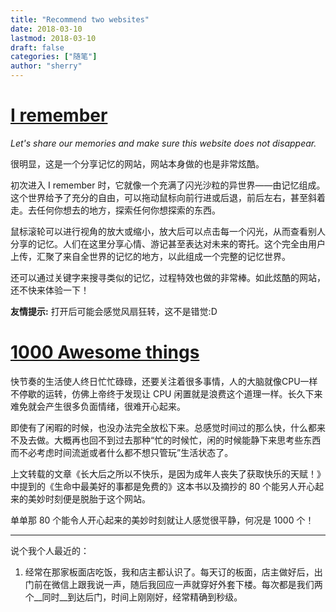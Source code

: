 ```yaml
---
title: "Recommend two websites"
date: 2018-03-10
lastmod: 2018-03-10
draft: false
categories: ["随笔"]
author: "sherry"
---
```

# [I remember](http://i-remember.fr/en)

_Let's share our memories and make sure this website does not disappear._

很明显，这是一个分享记忆的网站，网站本身做的也是非常炫酷。

初次进入 I remember 时，它就像一个充满了闪光沙粒的异世界——由记忆组成。这个世界给予了充分的自由，可以拖动鼠标向前行进或后退，前后左右，甚至斜着走。去任何你想去的地方，探索任何你想探索的东西。

鼠标滚轮可以进行视角的放大或缩小，放大后可以点击每一个闪光，从而查看别人分享的记忆。人们在这里分享心情、游记甚至表达对未来的寄托。这个完全由用户上传，汇聚了来自全世界的记忆的地方，以此组成一个完整的记忆世界。

<!--more-->

还可以通过关键字来搜寻类似的记忆，过程特效也做的非常棒。如此炫酷的网站，还不快来体验一下！

**友情提示:** 打开后可能会感觉风扇狂转，这不是错觉:D

# [1000 Awesome things](http://1000awesomethings.com/)

快节奏的生活使人终日忙忙碌碌，还要关注着很多事情，人的大脑就像CPU一样不停歇的运转，仿佛上帝终于发现让 CPU 闲置就是浪费这个道理一样。长久下来难免就会产生很多负面情绪，很难开心起来。

即使有了闲暇的时候，也没办法完全放松下来。总感觉时间过的那么快，什么都来不及去做。大概再也回不到过去那种“忙的时候忙，闲的时候能静下来思考些东西而不必考虑时间流逝或者什么都不想只管玩”生活状态了。

上文转载的文章《长大后之所以不快乐，是因为成年人丧失了获取快乐的天赋！》中提到的《生命中最美好的事都是免费的》这本书以及摘抄的 80 个能另人开心起来的美妙时刻便是脱胎于这个网站。

单单那 80 个能令人开心起来的美妙时刻就让人感觉很平静，何况是 1000 个！

- - - 

说个我个人最近的：

1. 经常在那家板面店吃饭，我和店主都认识了。每天订的板面，店主做好后，出门前在微信上跟我说一声，随后我回应一声就穿好外套下楼。每次都是我们两个__同时__到达后门，时间上刚刚好，经常精确到秒级。